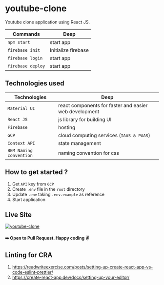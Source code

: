 # youtube-clone
Youtube clone application using React JS.

|       Commands    |     Desp            |
|-------------------|---------------------|
| `npm start`       | start app           |
| `firebase init`   | Initialize firebase |
| `firebase login`  | start app           |
| `firebase deploy` | start app           |
## Technologies used
| Technologies  |          Desp           |
|---------------|-------------------------|
| `Material UI` | react components for faster and easier web development |
| `React JS`    | js library for building UI |
| `Firebase`    | hosting                    |
| `GCP`         | cloud computing services (`IAAS & PAAS`) |
| `Context API` | state management           |
| `BEM Naming convention`| naming convention for css |

## How to get started ?
1. Get `API` key from `GCP`
2. Create `.env` file in the `root` directory
3. Update `.env` taking `.env.example` as reference
4. Start application

 ## Live Site
<a href="https://clone-d09bd.web.app/" rel="youtube">![youtube-clone](https://github.com/sudipstha08/youtube-clone/blob/master/src/assets/images/youtube.png?raw=true)</a>

#### :arrow_right: Open to Pull Request. Happy coding :v:

## Linting for CRA
1. https://readwriteexercise.com/posts/setting-up-create-react-app-vs-code-eslint-prettier/
2. https://create-react-app.dev/docs/setting-up-your-editor/
